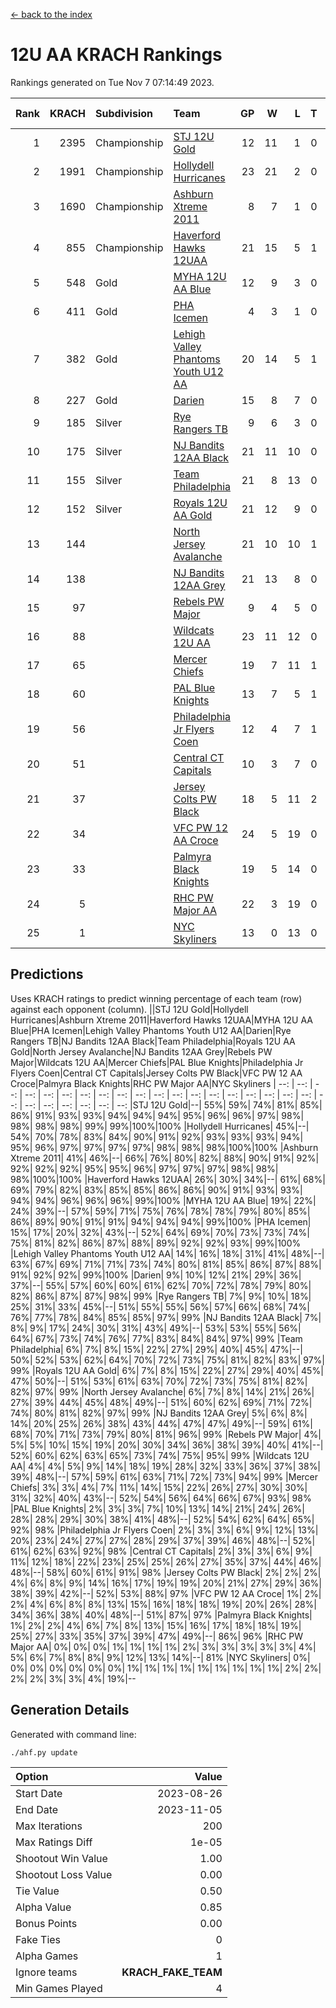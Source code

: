 [<- back to the index](readme.md)
# 12U AA KRACH Rankings
Rankings generated on Tue Nov  7 07:14:49 2023.

Rank|KRACH|Subdivision|Team|GP|W|L|T|OTW|OTL|SoS|Exp Wins|Win Diff
---:|---:|:---|:---|---:|---:|---:|---:|---:|---:|---:|---:|---:
1|2395|Championship|[STJ 12U Gold](https://gamesheetstats.com/seasons/3659/teams/141122/schedule)|12|11|1|0|1|0|268|11.8|-0.0
2|1991|Championship|[Hollydell Hurricanes](https://gamesheetstats.com/seasons/3659/teams/141133/schedule)|23|21|2|0|4|0|243|21.8|-0.0
3|1690|Championship|[Ashburn Xtreme 2011](https://gamesheetstats.com/seasons/3659/teams/141121/schedule)|8|7|1|0|0|0|351|7.8|-0.0
4|855|Championship|[Haverford Hawks 12UAA](https://gamesheetstats.com/seasons/3659/teams/141127/schedule)|21|15|5|1|1|2|610|16.3|-0.0
5|548|Gold|[MYHA 12U AA Blue](https://gamesheetstats.com/seasons/3659/teams/141123/schedule)|12|9|3|0|1|1|313|9.9|0.0
6|411|Gold|[PHA Icemen](https://gamesheetstats.com/seasons/3659/teams/141145/schedule)|4|3|1|0|0|0|148|3.9|0.0
7|382|Gold|[Lehigh Valley Phantoms Youth U12 AA](https://gamesheetstats.com/seasons/3659/teams/141129/schedule)|20|14|5|1|0|0|304|15.4|0.0
8|227|Gold|[Darien](https://gamesheetstats.com/seasons/3659/teams/141125/schedule)|15|8|7|0|1|1|439|8.9|0.0
9|185|Silver|[Rye Rangers TB](https://gamesheetstats.com/seasons/3659/teams/141140/schedule)|9|6|3|0|0|1|97|6.9|0.0
10|175|Silver|[NJ Bandits 12AA Black](https://gamesheetstats.com/seasons/3659/teams/141126/schedule)|21|11|10|0|0|1|428|11.9|0.0
11|155|Silver|[Team Philadelphia](https://gamesheetstats.com/seasons/3659/teams/141128/schedule)|21|8|13|0|2|3|664|8.9|0.0
12|152|Silver|[Royals 12U AA Gold](https://gamesheetstats.com/seasons/3659/teams/141142/schedule)|21|12|9|0|2|0|332|12.9|0.0
13|144||[North Jersey Avalanche](https://gamesheetstats.com/seasons/3659/teams/141137/schedule)|21|10|10|1|1|2|276|11.4|0.0
14|138||[NJ Bandits 12AA Grey](https://gamesheetstats.com/seasons/3659/teams/141134/schedule)|21|13|8|0|1|1|189|13.9|0.0
15|97||[Rebels PW Major](https://gamesheetstats.com/seasons/3659/teams/141138/schedule)|9|4|5|0|1|0|131|4.9|0.0
16|88||[Wildcats 12U AA](https://gamesheetstats.com/seasons/3659/teams/141136/schedule)|23|11|12|0|0|0|357|11.9|0.0
17|65||[Mercer Chiefs](https://gamesheetstats.com/seasons/3659/teams/141135/schedule)|19|7|11|1|1|1|348|8.4|0.0
18|60||[PAL Blue Knights](https://gamesheetstats.com/seasons/3659/teams/141139/schedule)|13|7|5|1|0|1|60|8.4|0.0
19|56||[Philadelphia Jr Flyers Coen](https://gamesheetstats.com/seasons/3659/teams/141143/schedule)|12|4|7|1|0|0|342|5.4|0.0
20|51||[Central CT Capitals](https://gamesheetstats.com/seasons/3659/teams/141124/schedule)|10|3|7|0|0|2|340|3.9|0.0
21|37||[Jersey Colts PW Black](https://gamesheetstats.com/seasons/3659/teams/141141/schedule)|18|5|11|2|0|0|156|6.9|0.0
22|34||[VFC PW 12 AA Croce](https://gamesheetstats.com/seasons/3659/teams/141131/schedule)|24|5|19|0|1|1|717|5.9|0.0
23|33||[Palmyra Black Knights](https://gamesheetstats.com/seasons/3659/teams/141130/schedule)|19|5|14|0|1|1|512|5.9|0.0
24|5||[RHC PW Major AA](https://gamesheetstats.com/seasons/3659/teams/141132/schedule)|22|3|19|0|0|0|259|3.9|0.0
25|1||[NYC Skyliners](https://gamesheetstats.com/seasons/3659/teams/141144/schedule)|13|0|13|0|0|0|133|0.9|0.0

## Predictions
Uses KRACH ratings to predict winning percentage of each team (row) against each opponent (column).
||STJ 12U Gold|Hollydell Hurricanes|Ashburn Xtreme 2011|Haverford Hawks 12UAA|MYHA 12U AA Blue|PHA Icemen|Lehigh Valley Phantoms Youth U12 AA|Darien|Rye Rangers TB|NJ Bandits 12AA Black|Team Philadelphia|Royals 12U AA Gold|North Jersey Avalanche|NJ Bandits 12AA Grey|Rebels PW Major|Wildcats 12U AA|Mercer Chiefs|PAL Blue Knights|Philadelphia Jr Flyers Coen|Central CT Capitals|Jersey Colts PW Black|VFC PW 12 AA Croce|Palmyra Black Knights|RHC PW Major AA|NYC Skyliners
| --: | --: | --: | --: | --: | --: | --: | --: | --: | --: | --: | --: | --: | --: | --: | --: | --: | --: | --: | --: | --: | --: | --: | --: | --: | --: 
|STJ 12U Gold|--| 55%| 59%| 74%| 81%| 85%| 86%| 91%| 93%| 93%| 94%| 94%| 94%| 95%| 96%| 96%| 97%| 98%| 98%| 98%| 98%| 99%| 99%|100%|100%
|Hollydell Hurricanes| 45%|--| 54%| 70%| 78%| 83%| 84%| 90%| 91%| 92%| 93%| 93%| 93%| 94%| 95%| 96%| 97%| 97%| 97%| 97%| 98%| 98%| 98%|100%|100%
|Ashburn Xtreme 2011| 41%| 46%|--| 66%| 76%| 80%| 82%| 88%| 90%| 91%| 92%| 92%| 92%| 92%| 95%| 95%| 96%| 97%| 97%| 97%| 98%| 98%| 98%|100%|100%
|Haverford Hawks 12UAA| 26%| 30%| 34%|--| 61%| 68%| 69%| 79%| 82%| 83%| 85%| 85%| 86%| 86%| 90%| 91%| 93%| 93%| 94%| 94%| 96%| 96%| 96%| 99%|100%
|MYHA 12U AA Blue| 19%| 22%| 24%| 39%|--| 57%| 59%| 71%| 75%| 76%| 78%| 78%| 79%| 80%| 85%| 86%| 89%| 90%| 91%| 91%| 94%| 94%| 94%| 99%|100%
|PHA Icemen| 15%| 17%| 20%| 32%| 43%|--| 52%| 64%| 69%| 70%| 73%| 73%| 74%| 75%| 81%| 82%| 86%| 87%| 88%| 89%| 92%| 92%| 93%| 99%|100%
|Lehigh Valley Phantoms Youth U12 AA| 14%| 16%| 18%| 31%| 41%| 48%|--| 63%| 67%| 69%| 71%| 71%| 73%| 74%| 80%| 81%| 85%| 86%| 87%| 88%| 91%| 92%| 92%| 99%|100%
|Darien|  9%| 10%| 12%| 21%| 29%| 36%| 37%|--| 55%| 57%| 60%| 60%| 61%| 62%| 70%| 72%| 78%| 79%| 80%| 82%| 86%| 87%| 87%| 98%| 99%
|Rye Rangers TB|  7%|  9%| 10%| 18%| 25%| 31%| 33%| 45%|--| 51%| 55%| 55%| 56%| 57%| 66%| 68%| 74%| 76%| 77%| 78%| 84%| 85%| 85%| 97%| 99%
|NJ Bandits 12AA Black|  7%|  8%|  9%| 17%| 24%| 30%| 31%| 43%| 49%|--| 53%| 53%| 55%| 56%| 64%| 67%| 73%| 74%| 76%| 77%| 83%| 84%| 84%| 97%| 99%
|Team Philadelphia|  6%|  7%|  8%| 15%| 22%| 27%| 29%| 40%| 45%| 47%|--| 50%| 52%| 53%| 62%| 64%| 70%| 72%| 73%| 75%| 81%| 82%| 83%| 97%| 99%
|Royals 12U AA Gold|  6%|  7%|  8%| 15%| 22%| 27%| 29%| 40%| 45%| 47%| 50%|--| 51%| 53%| 61%| 63%| 70%| 72%| 73%| 75%| 81%| 82%| 82%| 97%| 99%
|North Jersey Avalanche|  6%|  7%|  8%| 14%| 21%| 26%| 27%| 39%| 44%| 45%| 48%| 49%|--| 51%| 60%| 62%| 69%| 71%| 72%| 74%| 80%| 81%| 82%| 97%| 99%
|NJ Bandits 12AA Grey|  5%|  6%|  8%| 14%| 20%| 25%| 26%| 38%| 43%| 44%| 47%| 47%| 49%|--| 59%| 61%| 68%| 70%| 71%| 73%| 79%| 80%| 81%| 96%| 99%
|Rebels PW Major|  4%|  5%|  5%| 10%| 15%| 19%| 20%| 30%| 34%| 36%| 38%| 39%| 40%| 41%|--| 52%| 60%| 62%| 63%| 65%| 73%| 74%| 75%| 95%| 99%
|Wildcats 12U AA|  4%|  4%|  5%|  9%| 14%| 18%| 19%| 28%| 32%| 33%| 36%| 37%| 38%| 39%| 48%|--| 57%| 59%| 61%| 63%| 71%| 72%| 73%| 94%| 99%
|Mercer Chiefs|  3%|  3%|  4%|  7%| 11%| 14%| 15%| 22%| 26%| 27%| 30%| 30%| 31%| 32%| 40%| 43%|--| 52%| 54%| 56%| 64%| 66%| 67%| 93%| 98%
|PAL Blue Knights|  2%|  3%|  3%|  7%| 10%| 13%| 14%| 21%| 24%| 26%| 28%| 28%| 29%| 30%| 38%| 41%| 48%|--| 52%| 54%| 62%| 64%| 65%| 92%| 98%
|Philadelphia Jr Flyers Coen|  2%|  3%|  3%|  6%|  9%| 12%| 13%| 20%| 23%| 24%| 27%| 27%| 28%| 29%| 37%| 39%| 46%| 48%|--| 52%| 61%| 62%| 63%| 92%| 98%
|Central CT Capitals|  2%|  3%|  3%|  6%|  9%| 11%| 12%| 18%| 22%| 23%| 25%| 25%| 26%| 27%| 35%| 37%| 44%| 46%| 48%|--| 58%| 60%| 61%| 91%| 98%
|Jersey Colts PW Black|  2%|  2%|  2%|  4%|  6%|  8%|  9%| 14%| 16%| 17%| 19%| 19%| 20%| 21%| 27%| 29%| 36%| 38%| 39%| 42%|--| 52%| 53%| 88%| 97%
|VFC PW 12 AA Croce|  1%|  2%|  2%|  4%|  6%|  8%|  8%| 13%| 15%| 16%| 18%| 18%| 19%| 20%| 26%| 28%| 34%| 36%| 38%| 40%| 48%|--| 51%| 87%| 97%
|Palmyra Black Knights|  1%|  2%|  2%|  4%|  6%|  7%|  8%| 13%| 15%| 16%| 17%| 18%| 18%| 19%| 25%| 27%| 33%| 35%| 37%| 39%| 47%| 49%|--| 86%| 96%
|RHC PW Major AA|  0%|  0%|  0%|  1%|  1%|  1%|  1%|  2%|  3%|  3%|  3%|  3%|  3%|  4%|  5%|  6%|  7%|  8%|  8%|  9%| 12%| 13%| 14%|--| 81%
|NYC Skyliners|  0%|  0%|  0%|  0%|  0%|  0%|  0%|  1%|  1%|  1%|  1%|  1%|  1%|  1%|  1%|  1%|  2%|  2%|  2%|  2%|  3%|  3%|  4%| 19%|--

## Generation Details

Generated with command line:
```
./ahf.py update
```

| Option | Value |
| :----- | ----: |
| Start Date | 2023-08-26 |
| End Date | 2023-11-05 |
| Max Iterations | 200 |
| Max Ratings Diff | 1e-05 |
| Shootout Win Value | 1.00 |
| Shootout Loss Value | 0.00 |
| Tie Value | 0.50 |
| Alpha Value | 0.85 |
| Bonus Points | 0.00 |
| Fake Ties | 0 |
| Alpha Games | 1 |
| Ignore teams | __KRACH_FAKE_TEAM__ |
| Min Games Played | 4 |

